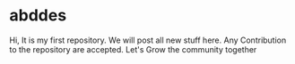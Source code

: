 # abddes

Hi, It is my first repository. We will post all new stuff here. Any Contribution to the repository are accepted. 
Let's Grow the community together
